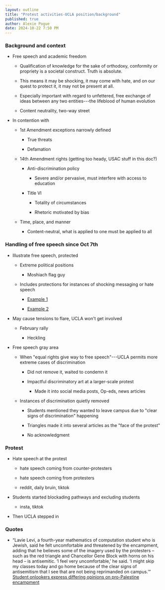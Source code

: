 ```yaml
---
layout: outline
title: "Protest activities-UCLA position/background"
published: true
author: Alexie Pogue
date: 2024-10-22 7:50 PM
---
```


### Background and context 

- Free speech and academic freedom 
	
	- Qualification of knowledge for the sake of orthodoxy, conformity or propriety is a societal construct. Truth is absolute.

	- This means it may be shocking, it may come with hate, and on our quest to protect it, it may not be present at all.

	- Especially important with regard to unfettered, free exchange of ideas between any two entities---the lifeblood of human evolution

	- Content neutrality, two-way street 

- In contention with 

	- 1st Amendment exceptions narrowly defined

		- True threats

		- Defamation 

	- 14th Amendment rights (getting too heady, USAC stuff in this doc?)

		- Anti-discrimination policy

			- Severe and/or pervasive, must interfere with access to education 

		- Title VI 

			- Totality of circumstances

			- Rhetoric motivated by bias

	- Time, place, and manner

		- Content-neutral, what is applied to one must be applied to all

### Handling of free speech since Oct 7th

- Illustrate free speech, protected 

	- Extreme political positions

		- Moshiach flag guy 

	- Includes protections for instances of shocking messaging or hate speech 

		- [Example 1](http://127.0.0.1:4000/2024/06/20/Why-do-major-protest-related-incidents-keep-happening-at-UCLA/)

		- [Example 2](https://www.reddit.com/r/ucla/comments/17k6sx8/islamophobes_on_campus/)

- May cause tensions to flare, UCLA won't get involved 

	- February rally 

		- Heckling 

- Free speech gray area

	- When "equal rights give way to free speech"---UCLA permits more extreme cases of discrimination

		- Did not remove it, waited to condemn it 

		- Impactful discriminatory art at a larger-scale protest

			- Made it into social media posts, Op-eds, news articles 

	- Instances of discrimination quietly removed

		- Students mentioned they wanted to leave campus due to "clear signs of discrimination" happening 

		- Triangles made it into several articles as the "face of the protest"
	
		- No acknowledgment

### Protest 

- Hate speech at the protest 

	- hate speech coming from counter-protesters

	- hate speech coming from protesters

	- reddit, daily bruin, tiktok

- Students started blockading pathways and excluding students

	- insta, tiktok 

- Then UCLA stepped in 



### Quotes 

- “Lavie Levi, a fourth-year mathematics of computation student who is Jewish, said he felt uncomfortable and threatened by 	the encampment, adding that he believes some of the imagery used by the protesters – such as the red triangle and 			Chancellor Gene Block with horns on his head – is antisemitic. ‘I feel very uncomfortable,’ he said. ‘I might skip my 		classes today and go home because of the clear signs of antisemitism that I see that are not being reprimanded on 			campus.’” [Student onlookers express differing opinions on pro-Palestine encampment](https://dailybruin.com/2024/04/25/student-onlookers-express-differing-opinions-on-pro-palestine-encampment)
